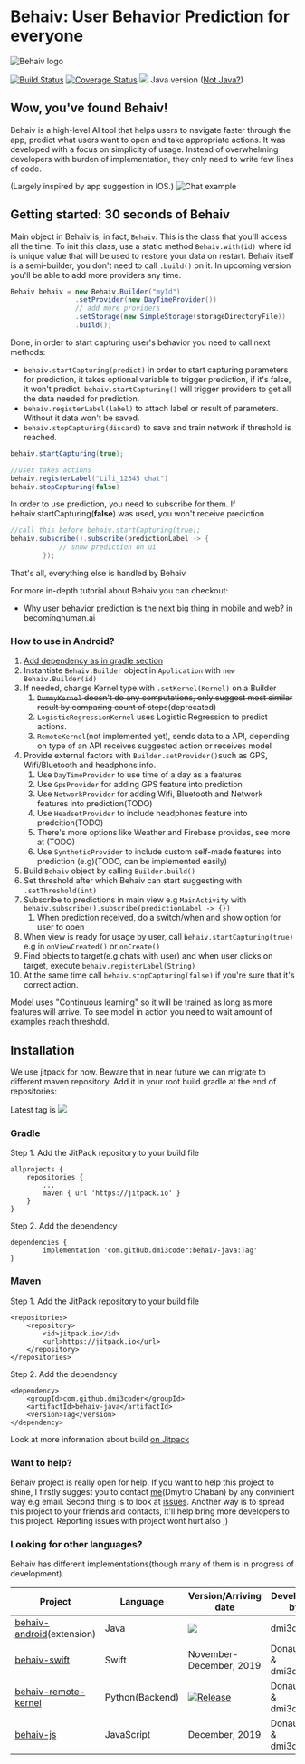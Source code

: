 # Behaiv: User Behavior Prediction for everyone
![Behaiv logo](https://github.com/dmi3coder/behaiv-java/raw/master/docs/img/behaiv_logo.png)

[![Build Status](https://travis-ci.com/dmi3coder/behaiv-java.svg?branch=master)](https://travis-ci.com/dmi3coder/behaiv-java) [![Coverage Status](https://coveralls.io/repos/github/dmi3coder/behaiv-java/badge.svg?branch=master)](https://coveralls.io/github/dmi3coder/behaiv-java?branch=master) [![](https://jitpack.io/v/dmi3coder/behaiv-java.svg)](https://jitpack.io/#dmi3coder/behaiv-java) Java version ([Not Java?](https://github.com/dmi3coder/behaiv-java#looking-for-other-languages))

## Wow, you've found Behaiv!
Behaiv is a high-level AI tool that helps users to navigate faster through the app, 
predict what users want to open and take appropriate actions. 
It was developed with a focus on simplicity of usage. 
Instead of overwhelming developers with burden of implementation, they only need to write few lines of code.

(Largely inspired by app suggestion in IOS.)
![Chat example](https://github.com/dmi3coder/behaiv-java/raw/master/docs/img/behaiv_usage.png)

## Getting started: 30 seconds of Behaiv
Main object in Behaiv is, in fact, `Behaiv`.
 This is the class that you'll access all the time.
  To init this class, use a static method `Behaiv.with(id)` where id is unique value that will be used to restore your data on restart.
   Behaiv itself is a semi-builder, you don't need to call `.build()` on it.
In upcoming version you'll be able to add more providers any time.

```java
Behaiv behaiv = new Behaiv.Builder("myId")
                .setProvider(new DayTimeProvider())
                // add more providers
                .setStorage(new SimpleStorage(storageDirectoryFile))
                .build();
```
Done, in order to start capturing user's behavior you need to call next methods: 
* `behaiv.startCapturing(predict)` in order to start capturing parameters for prediction, it takes optional variable to trigger prediction, if it's false, it won't predict.
`behaiv.startCapturing()` will trigger providers to get all the data needed for prediction.
* `behaiv.registerLabel(label)` to attach label or result of parameters. Without it data won't be saved.
* `behaiv.stopCapturing(discard)` to save and train network if threshold is reached.

```java
behaiv.startCapturing(true);

//user takes actions
behaiv.registerLabel("Lili_12345 chat")
behaiv.stopCapturing(false)
```

In order to use prediction, you need to subscribe for them. If behaiv.startCapturing(**false**) was used, you won't receive prediction 

```java
//call this before behaiv.startCapturing(true);
behaiv.subscribe().subscribe(predictionLabel -> {
            // snow prediction on ui
        });
``` 

That's all, everything else is handled by Behaiv

For more in-depth tutorial about Behaiv you can checkout:

 * [Why user behavior prediction is the next big thing in mobile and web?](https://becominghuman.ai/why-user-behavior-prediction-is-the-next-big-thing-in-mobile-and-web-a2e2537dc658) in becominghuman.ai
### How to use in Android?
 
 1. [Add dependency as in gradle section](https://github.com/dmi3coder/behaiv-java#gradle)
 1. Instantiate `Behaiv.Builder` object in `Application` with `new Behaiv.Builder(id)`
 1. If needed, change Kernel type with `.setKernel(Kernel)` on a Builder
     1. <s>`DummyKernel` doesn't do any computations, only suggest most similar result by comparing count of steps</s>(deprecated)
     1. `LogisticRegressionKernel` uses Logistic Regression to predict actions.
     1. `RemoteKernel`(not implemented yet), sends data to a API, depending on type of an API receives suggested action or receives model
 1. Provide external factors with `Builder.setProvider()`such as GPS, Wifi/Bluetooth and headphons info.
     1. Use `DayTimeProvider` to use time of a day as a features
     1. Use `GpsProvider` for adding GPS feature into prediction
     1. Use `NetworkProvider` for adding Wifi, Bluetooth and Network features into prediction(TODO)
     1. Use `HeadsetProvider` to include headphones feature into predcition(TODO)
     1. There's more options like Weather and Firebase provides, see more at (TODO)
     1. Use `SyntheticProvider` to include custom self-made features into prediction (e.g)(TODO, can be implemented easily)
 1. Build `Behaiv` object by calling `Builder.build()`    
 1. Set threshold after which Behaiv can start suggesting with `.setThreshold(int)`
 1. Subscribe to predictions in main view e.g `MainActivity` with `behaiv.subscribe().subscribe(predictionLabel -> {})`
     1. When prediction received, do a switch/when and show option for user to open
 1. When view is ready for usage by user, call `behaiv.startCapturing(true)` e.g in `onViewCreated()` or `onCreate()`
 1. Find objects to target(e.g chats with user) and when user clicks on target, execute `behaiv.registerLabel(String)`
 1. At the same time call `behaiv.stopCapturing(false)` if you're sure that it's correct action.

Model uses "Continuous learning" so it will be trained as long as more features will arrive. To see model in action you need to wait amount of examples reach threshold.

## Installation
We use jitpack for now. Beware that in near future we can migrate to different maven repository.
Add it in your root build.gradle at the end of repositories:

Latest tag is [![](https://jitpack.io/v/dmi3coder/behaiv-java.svg)](https://jitpack.io/#dmi3coder/behaiv-java)
### Gradle
Step 1. Add the JitPack repository to your build file

	allprojects {
		repositories {
			...
			maven { url 'https://jitpack.io' }
		}
	}
Step 2. Add the dependency

	dependencies {
	        implementation 'com.github.dmi3coder:behaiv-java:Tag'
	}

### Maven
Step 1. Add the JitPack repository to your build file

	<repositories>
		<repository>
		    <id>jitpack.io</id>
		    <url>https://jitpack.io</url>
		</repository>
	</repositories>
Step 2. Add the dependency

	<dependency>
	    <groupId>com.github.dmi3coder</groupId>
	    <artifactId>behaiv-java</artifactId>
	    <version>Tag</version>
	</dependency>
	
Look at more information about build [on Jitpack](https://jitpack.io/#dmi3coder/behaiv-java/)

### Want to help?
Behaiv project is really open for help. If you want to help this project to shine, I firstly suggest you to contact [me](https://github.com/dmi3coder)(Dmytro Chaban) by any convinient way e.g email. Second thing is to look at [issues](https://github.com/dmi3coder/behaiv-java/issues). Another way is to spread this project to your friends and contacts, it'll help bring more developers to this project. Reporting issues with project wont hurt also ;)

### Looking for other languages?
Behaiv has different implementations(though many of them is in progress of development). 

| Project | Language | Version/Arriving date | Developed by |
|---------|----------|---------|--------------|
|[behaiv-android](https://github.com/dmi3coder/behaiv-android)(extension)| Java | [![](https://jitpack.io/v/dmi3coder/behaiv-android.svg)](https://jitpack.io/#dmi3coder/behaiv-android)| dmi3coder|
|[behaiv-swift](https://github.com/donautech/behaiv-swift)| Swift |November-December, 2019|DonauTech & dmi3coder|
|[behaiv-remote-kernel](https://github.com/donautech/behaiv-remote-kernel)| Python(Backend) | [![Release](https://img.shields.io/github/v/release/donautech/behaiv-remote-kernel?include_prereleases)](https://github.com/donautech/behaiv-remote-kernel/releases) |DonauTech & dmi3coder|
|[behaiv-js]()| JavaScript | December, 2019|DonauTech & dmi3coder
